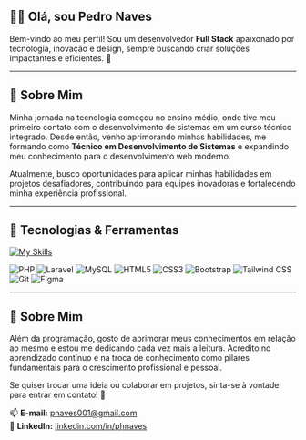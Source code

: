 ## 👨‍💻 Olá, sou **Pedro Naves**  

Bem-vindo ao meu perfil! Sou um desenvolvedor **Full Stack** apaixonado por tecnologia, inovação e design, sempre buscando criar soluções impactantes e eficientes. 🚀  

---

## 💼 Sobre Mim  

Minha jornada na tecnologia começou no ensino médio, onde tive meu primeiro contato com o desenvolvimento de sistemas em um curso técnico integrado. Desde então, venho aprimorando minhas habilidades, me formando como **Técnico em Desenvolvimento de Sistemas** e expandindo meu conhecimento para o desenvolvimento web moderno.  

Atualmente, busco oportunidades para aplicar minhas habilidades em projetos desafiadores, contribuindo para equipes inovadoras e fortalecendo minha experiência profissional.  

---

## 🚀 Tecnologias & Ferramentas  

[![My Skills](https://skillicons.dev/icons?i=aws,php,azure,react,vue,flutter&perline=3)](https://skillicons.dev)

<p align="left">
  <img src="https://img.shields.io/badge/PHP-777BB4?style=for-the-badge&logo=php&logoColor=white" alt="PHP" />
  <img src="https://img.shields.io/badge/Laravel-FF2D20?style=for-the-badge&logo=laravel&logoColor=white" alt="Laravel" />
  <img src="https://img.shields.io/badge/MySQL-4479A1?style=for-the-badge&logo=mysql&logoColor=white" alt="MySQL" />
  <img src="https://img.shields.io/badge/HTML5-E34F26?style=for-the-badge&logo=html5&logoColor=white" alt="HTML5" />
  <img src="https://img.shields.io/badge/CSS3-1572B6?style=for-the-badge&logo=css3&logoColor=white" alt="CSS3" />
  <img src="https://img.shields.io/badge/Bootstrap-7952B3?style=for-the-badge&logo=bootstrap&logoColor=white" alt="Bootstrap" />
  <img src="https://img.shields.io/badge/Tailwind%20CSS-38B2AC?style=for-the-badge&logo=tailwind-css&logoColor=white" alt="Tailwind CSS" />
  <img src="https://img.shields.io/badge/Git-F05032?style=for-the-badge&logo=git&logoColor=white" alt="Git" />
  <img src="https://img.shields.io/badge/Figma-F24E1E?style=for-the-badge&logo=figma&logoColor=white" alt="Figma" />
</p>  

---

## 🎯 Sobre Mim  

Além da programação, gosto de aprimorar meus conhecimentos em relação ao mesmo e estou me dedicando cada vez mais a leitura. Acredito no aprendizado contínuo e na troca de conhecimento como pilares fundamentais para o crescimento profissional e pessoal.  

Se quiser trocar uma ideia ou colaborar em projetos, sinta-se à vontade para entrar em contato! 💬  

📫 **E-mail:** [pnaves001@gmail.com](mailto:pnaves001@gmail.com)  
🔗 **LinkedIn:** [linkedin.com/in/phnaves](https://www.linkedin.com/in/phnaves)  
